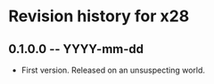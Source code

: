 # Revision history for x28

## 0.1.0.0 -- YYYY-mm-dd

* First version. Released on an unsuspecting world.
